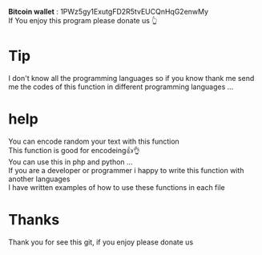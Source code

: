 
**Bitcoin wallet** : 1PWz5gy1ExutgFD2R5tvEUCQnHqG2enwMy<br/>If You enjoy this program please donate us 👆

# Tip
I don't know all the programming languages so if you know thank me send me the codes of this function in different programming languages ...

# help
You can encode random your text with this function<br/>
This function is good for encodeing👍👌 <br/>
You can use this in php and python ...<br/>
If you are a developer or programmer i happy to write this function with another languages<br/>
I have written examples of how to use these functions in each file<br/>

# Thanks
Thank you for see this git, if you enjoy please donate us</br>

